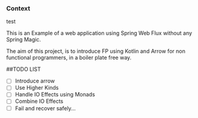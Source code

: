### Context

test

This is an Example of a web application using Spring Web Flux without any Spring Magic.

The aim of this project, is to introduce FP using Kotlin and Arrow for non functional programmers, in a boiler plate free way.  

##TODO LIST
 - [ ] Introduce arrow
 - [ ] Use Higher Kinds
 - [ ] Handle IO Effects using Monads
 - [ ] Combine IO Effects
 - [ ] Fail and recover safely...   
